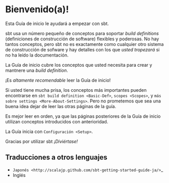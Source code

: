 Bienvenido(a)!
==============

Esta Guía de inicio le ayudará a empezar con sbt.

sbt usa un número pequeño de conceptos para soportar *build definitions*
(definiciones de construcción de software) flexibles y poderosas. No hay
tantos conceptos, pero sbt no es exactamente como cualquier otro sistema
de construcción de sofware y hay detalles con los que *usted tropezará*
si no ha leído la documentación.

La Guía de inicio cubre los conceptos que usted necesita para crear y
mantnere una *build definition*.

¡Es *altamente recomendable* leer la Guía de inicio!

Si usted tiene mucha prisa, los conceptos más importantes pueden
encontrarse en `sbt build definition <Basic-Def>`, `scopes <Scopes>`, y
`más sobre settings <More-About-Settings>`. Pero no prometemos que sea
una buena idea dejar de leer las otras páginas de la guía.

Es mejor leer en orden, ya que las páginas posteriores de la Guía de
inicio utilizan conceptos introducidos con anterioridad.

La Guía inicia con `Configuración <Setup>`.

Gracias por utilizar sbt *¡Diviértase!*

Traducciones a otros lenguajes
------------------------------

-   `Japonés <http://scalajp.github.com/sbt-getting-started-guide-ja/>`\_
-   Inglés

